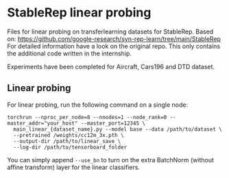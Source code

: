 # StableRep linear probing

Files for linear probing on transferlearning datasets for StableRep. Based on: https://github.com/google-research/syn-rep-learn/tree/main/StableRep
For detailed information have a look on the original repo. This only contains the additional code written in the internship.

Experiments have been completed for Aircraft, Cars196 and DTD dataset.

## Linear probing

For linear probing, run the following command on a single node:
```commandline
torchrun --nproc_per_node=8 --nnodes=1 --node_rank=0 --master_addr="your_host" --master_port=12345 \
  main_linear_{dataset_name}.py --model base --data /path/to/dataset \
  --pretrained /weights/cc12m_3x.pth \
  --output-dir /path/to/linear_save \
  --log-dir /path/to/tensorboard_folder
```
You can simply append `--use_bn` to turn on the extra BatchNorm (without affine transform)
layer for the linear classifiers.

